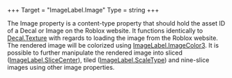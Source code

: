 +++
Target = "ImageLabel.Image"
Type = string
+++

The Image property is a content-type property that should hold the asset ID of a Decal or Image on the Roblox website. It functions identically to [Decal.Texture](https://developer.roblox.com/api-reference/property/Decal/Texture) with regards to loading the image from the Roblox website. The rendered image will be colorized using [ImageLabel.ImageColor3](https://developer.roblox.com/api-reference/property/ImageLabel/ImageColor3). It is possible to further manipulate the rendered image into sliced ([ImageLabel.SliceCenter](https://developer.roblox.com/api-reference/property/ImageLabel/SliceCenter)), tiled ([ImageLabel.ScaleType](https://developer.roblox.com/api-reference/property/ImageLabel/ScaleType)) and nine-slice images using other image properties.